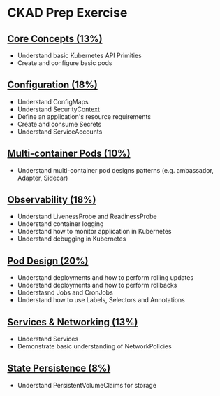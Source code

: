 # CKAD Prep Exercise

## [Core Concepts (13%)](01-core-concepts.md)
- Understand basic Kubernetes API Primities
- Create and configure basic pods

## [Configuration (18%)](02-configuration.md)
- Understand ConfigMaps
- Understand SecurityContext
- Define an application's resource requirements
- Create and consume Secrets
- Understand ServiceAccounts

## [Multi-container Pods (10%)](03-multi-container-pods.md)
- Understand multi-container pod designs patterns (e.g. ambassador, Adapter, Sidecar)

## [Observability (18%)](04-observability.md)
- Understand LivenessProbe and ReadinessProbe
- Understand container logging
- Understand how to monitor application in Kubernetes
- Understand debugging in Kubernetes

## [Pod Design (20%)](05-pod-design.md)
- Understand deployments and how to perform rolling updates
- Understand deployments and how to perform rollbacks
- Understasnd Jobs and CronJobs
- Understand how to use Labels, Selectors and Annotations

## [Services & Networking (13%)](06-services-networking.md)
- Understand Services
- Demonstrate basic understanding of NetworkPolicies

## [State Persistence (8%)](07-state-persistence.md)
- Understand PersistentVolumeClaims for storage
